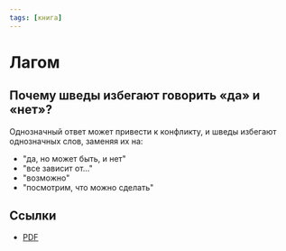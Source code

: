```yaml
---
tags: [книга]
---
```

# Лагом

## Почему шведы избегают говорить «да» и «нет»?

Однозначный ответ может привести к конфликту, и шведы избегают однозначных слов, заменяя их на:

- "да, но может быть, и нет"
- "все зависит от…"
- "возможно"
- "посмотрим, что можно сделать"

## Ссылки

* [PDF](https://drive.google.com/file/d/1Rz4Dq2dfl2N-g4VIKFog9y9P2jxGai6q/view?usp=sharing)